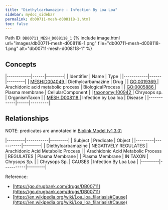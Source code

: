 ```yaml
---
title: "Diethylcarbamazine - Infection By Loa Loa"
sidebar: mydoc_sidebar
permalink: db00711-mesh-d008118-1.html
toc: false 
---
```



Path ID: `DB00711_MESH_D008118_1`
{% include image.html url="images/db00711-mesh-d008118-1.png" file="db00711-mesh-d008118-1.png" alt="db00711-mesh-d008118-1" %}

## Concepts

|------------|------|---------|
| Identifier | Name | Type    |
|------------|------|---------|
| <a href="https://identifiers.org/MESH:D004049">MESH:D004049 </a> | Diethylcarbamazine | Drug |
| <a href="https://identifiers.org/GO:0019369">GO:0019369 </a> | Arachidonic acid metabolic process | BiologicalProcess |
| <a href="https://identifiers.org/GO:0005886">GO:0005886 </a> | Plasma membrane | CellularComponent |
| <a href="https://identifiers.org/taxonomy:100942">taxonomy:100942 </a> | Chrysops sp. | OrganismTaxon |
| <a href="https://identifiers.org/MESH:D008118">MESH:D008118 </a> | Infection by Loa loa | Disease |
|------------|------|---------|

## Relationships


NOTE: predicates are annotated in <a href="https://github.com/biolink/biolink-model/releases/tag/v1.3.0">Biolink Model (v1.3.0)</a>

|---------|-----------|---------|
| Subject | Predicate | Object  |
|---------|-----------|---------|
| Diethylcarbamazine | NEGATIVELY REGULATES | Arachidonic Acid Metabolic Process |
| Arachidonic Acid Metabolic Process | REGULATES | Plasma Membrane |
| Plasma Membrane | IN TAXON | Chrysops Sp. |
| Chrysops Sp. | CAUSES | Infection By Loa Loa |
|---------|-----------|---------|

Reference: 
  - [https://go.drugbank.com/drugs/DB00711](https://go.drugbank.com/drugs/DB00711)
  - [https://en.wikipedia.org/wiki/Loa_loa_filariasis#Cause](https://en.wikipedia.org/wiki/Loa_loa_filariasis#Cause)
